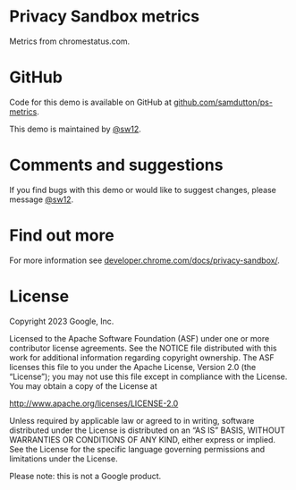 # Privacy Sandbox metrics

Metrics from chromestatus.com.


# GitHub

Code for this demo is available on GitHub at [github.com/samdutton/ps-metrics](https://github.com/samdutton/ps-metrics).

This demo is maintained by [@sw12](https://twitter.com/sw12).


# Comments and suggestions

If you find bugs with this demo or would like to suggest changes, please message [@sw12](https//twitter.com/sw12).


# Find out more

For more information see [developer.chrome.com/docs/privacy-sandbox/](https://developer.chrome.com/docs/privacy-sandbox/).


# License

Copyright 2023 Google, Inc.

Licensed to the Apache Software Foundation (ASF) under one or more contributor license agreements. See the NOTICE file distributed with this work for additional information regarding copyright ownership. The ASF licenses this file to you under the Apache License, Version 2.0 (the “License”); you may not use this file except in compliance with the License. You may obtain a copy of the License at

http://www.apache.org/licenses/LICENSE-2.0

Unless required by applicable law or agreed to in writing, software distributed under the License is distributed on an “AS IS” BASIS, WITHOUT WARRANTIES OR CONDITIONS OF ANY KIND, either express or implied. See the License for the specific language governing permissions and limitations under the License.

Please note: this is not a Google product.
